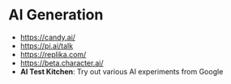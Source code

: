 # AI Generation

- https://candy.ai/
- https://pi.ai/talk
- https://replika.com/
- https://beta.character.ai/
- **AI Test Kitchen**: Try out various AI experiments from Google
